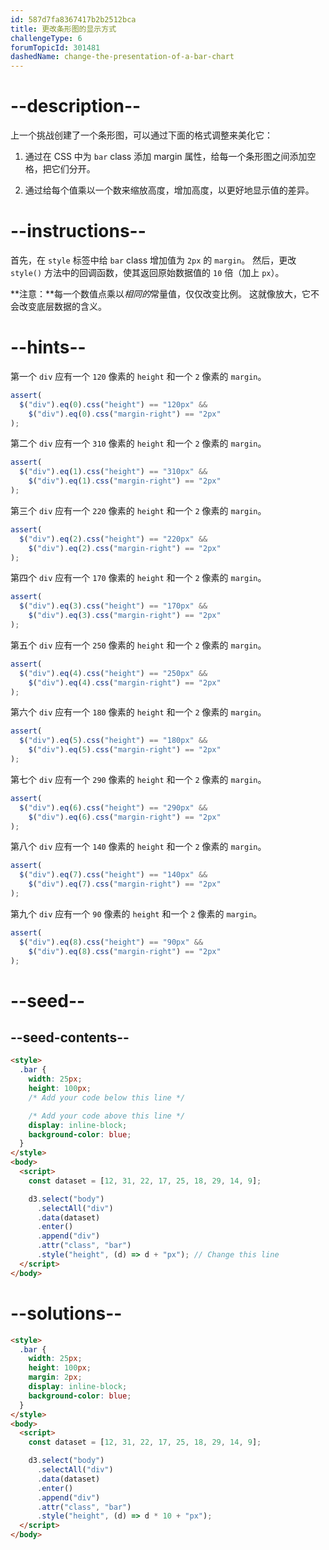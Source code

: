 ```yaml
---
id: 587d7fa8367417b2b2512bca
title: 更改条形图的显示方式
challengeType: 6
forumTopicId: 301481
dashedName: change-the-presentation-of-a-bar-chart
---
```


# --description--

上一个挑战创建了一个条形图，可以通过下面的格式调整来美化它：

1. 通过在 CSS 中为 `bar` class 添加 margin 属性，给每一个条形图之间添加空格，把它们分开。

2. 通过给每个值乘以一个数来缩放高度，增加高度，以更好地显示值的差异。

# --instructions--

首先，在 `style` 标签中给 `bar` class 增加值为 `2px` 的 `margin`。 然后，更改 `style()` 方法中的回调函数，使其返回原始数据值的 `10` 倍（加上 `px`）。

**注意：**每一个数值点乘以*相同的*常量值，仅仅改变比例。 这就像放大，它不会改变底层数据的含义。

# --hints--

第一个 `div` 应有一个 `120` 像素的 `height` 和一个 `2` 像素的 `margin`。

```js
assert(
  $("div").eq(0).css("height") == "120px" &&
    $("div").eq(0).css("margin-right") == "2px"
);
```

第二个 `div` 应有一个 `310` 像素的 `height` 和一个 `2` 像素的 `margin`。

```js
assert(
  $("div").eq(1).css("height") == "310px" &&
    $("div").eq(1).css("margin-right") == "2px"
);
```

第三个 `div` 应有一个 `220` 像素的 `height` 和一个 `2` 像素的 `margin`。

```js
assert(
  $("div").eq(2).css("height") == "220px" &&
    $("div").eq(2).css("margin-right") == "2px"
);
```

第四个 `div` 应有一个 `170` 像素的 `height` 和一个 `2` 像素的 `margin`。

```js
assert(
  $("div").eq(3).css("height") == "170px" &&
    $("div").eq(3).css("margin-right") == "2px"
);
```

第五个 `div` 应有一个 `250` 像素的 `height` 和一个 `2` 像素的 `margin`。

```js
assert(
  $("div").eq(4).css("height") == "250px" &&
    $("div").eq(4).css("margin-right") == "2px"
);
```

第六个 `div` 应有一个 `180` 像素的 `height` 和一个 `2` 像素的 `margin`。

```js
assert(
  $("div").eq(5).css("height") == "180px" &&
    $("div").eq(5).css("margin-right") == "2px"
);
```

第七个 `div` 应有一个 `290` 像素的 `height` 和一个 `2` 像素的 `margin`。

```js
assert(
  $("div").eq(6).css("height") == "290px" &&
    $("div").eq(6).css("margin-right") == "2px"
);
```

第八个 `div` 应有一个 `140` 像素的 `height` 和一个 `2` 像素的 `margin`。

```js
assert(
  $("div").eq(7).css("height") == "140px" &&
    $("div").eq(7).css("margin-right") == "2px"
);
```

第九个 `div` 应有一个 `90` 像素的 `height` 和一个 `2` 像素的 `margin`。

```js
assert(
  $("div").eq(8).css("height") == "90px" &&
    $("div").eq(8).css("margin-right") == "2px"
);
```

# --seed--

## --seed-contents--

```html
<style>
  .bar {
    width: 25px;
    height: 100px;
    /* Add your code below this line */

    /* Add your code above this line */
    display: inline-block;
    background-color: blue;
  }
</style>
<body>
  <script>
    const dataset = [12, 31, 22, 17, 25, 18, 29, 14, 9];

    d3.select("body")
      .selectAll("div")
      .data(dataset)
      .enter()
      .append("div")
      .attr("class", "bar")
      .style("height", (d) => d + "px"); // Change this line
  </script>
</body>
```

# --solutions--

```html
<style>
  .bar {
    width: 25px;
    height: 100px;
    margin: 2px;
    display: inline-block;
    background-color: blue;
  }
</style>
<body>
  <script>
    const dataset = [12, 31, 22, 17, 25, 18, 29, 14, 9];

    d3.select("body")
      .selectAll("div")
      .data(dataset)
      .enter()
      .append("div")
      .attr("class", "bar")
      .style("height", (d) => d * 10 + "px");
  </script>
</body>
```
